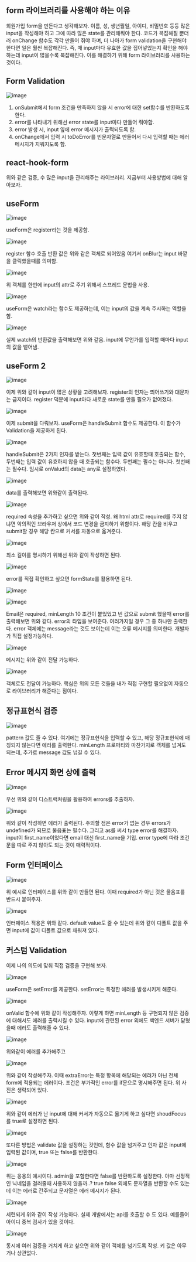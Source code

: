 ## form 라이브러리를 사용해야 하는 이유
회원가입 form을 만든다고 생각해보자. 이름, 성, 생년월일, 아이디, 비밀번호 등등 많은 input을 작성해야 하고 그에 따라 많은 state를 관리해줘야 한다.
코드가 복잡해질 뿐더러 onChange 함수도 각각 만들어 줘야 하며, 더 나아가 form validation을 구현해야 한다면 일은 훨씬 복잡해진다.
즉, 매 input마다 유효한 값을 집어넣었는지 확인을 해야하는데 input이 많을수록 복잡해진다. 이를 해결하기 위해 form 라이브러리를 사용하는 것이다.

## Form Validation
![image](https://user-images.githubusercontent.com/55936770/209565724-7b6f9e45-a7dc-48b1-b58e-3038be407004.png)

1. onSubmit에서 form 조건을 만족하지 않을 시 error에 대한 set함수를 반환하도록 한다.
2. error를 나타내기 위해선 error state를 input마다 만들어 줘야함.
3. error 발생 시, input 옆에 error 메시지가 출력되도록 함.
4. onChange에서 입력 시 toDoError를 빈문자열로 만들어서 다시 입력할 때는 에러메시지가 지워지도록 함.

## react-hook-form
위와 같은 검증, 수 많은 input을 관리해주는 라이브러리. 지금부터 사용방법에 대해 알아보자.

## useForm
![image](https://user-images.githubusercontent.com/55936770/209566511-e8ea72ee-2a24-4fd7-ae88-2af13b3711cf.png)

useForm은 register라는 것을 제공함.

![image](https://user-images.githubusercontent.com/55936770/209566540-07da2ea9-559c-4857-b5a4-8bef00ca516b.png)

register 함수 호출 반환 값은 위와 같은 객체로 되어있음 여기서 onBlur는 input 바깥을 클릭했을때를 의미함.

![image](https://user-images.githubusercontent.com/55936770/209566779-dde34890-bed7-474a-a41d-a4c8e9b44f91.png)

위 객체를 한번에 input의 attr로 주기 위해서 스프레드 문법을 사용.

![image](https://user-images.githubusercontent.com/55936770/209566804-36bdf8fa-f67b-42dc-ab46-db30c09a6aca.png)

useForm은 watch라는 함수도 제공하는데, 이는 input의 값을 계속 주시하는 역할을 함.

![image](https://user-images.githubusercontent.com/55936770/209566830-8e691c07-236c-4fd9-925c-f3b66de41e84.png)

실제 watch의 반환값을 출력해보면 위와 같음. input에 무언가를 입력할 때마다 input의 값을 뱉어냄.

## useForm 2
![image](https://user-images.githubusercontent.com/55936770/209567136-2ac2df50-0792-48f5-a565-8c7325e7053e.png)

이제 위와 같이 input이 많은 상황을 고려해보자. register의 인자는 띄어쓰기와 대문자는 금지이다. register 덕분에 input마다 새로운 state를 만들 필요가 없어졌다.

![image](https://user-images.githubusercontent.com/55936770/209567606-b7fea366-68e2-4ce5-b1cc-1bcc9e141f9d.png)

이제 submit을 다뤄보자. useForm은 handleSubmit 함수도 제공한다. 이 함수가 Validation을 제공하게 된다.

![image](https://user-images.githubusercontent.com/55936770/209568029-42380848-caea-48be-aabd-6cc1568bdb8f.png)

handleSubmit은 2가지 인자를 받는다. 첫번째는 입력 값이 유효할때 호출되는 함수, 두번째는 입력 값이 유효하지 않을 때 호출되는 함수다. 두번째는 필수는 아니다. 첫번째는 필수다.
임시로 onValud의 data는 any로 설정하였다.

![image](https://user-images.githubusercontent.com/55936770/209568133-948c05a2-b6b3-4fe2-a564-7fab4ccab408.png)

data를 출력해보면 위와같이 출력된다. 

![image](https://user-images.githubusercontent.com/55936770/209568454-b47877ab-832c-431d-ab7d-a992fca2f70f.png)

required 속성을 추가하고 싶으면 위와 같이 작성. 왜 html attr로 required를 주지 않냐면 악의적인 브라우저 상에서 코드 변경을 금지하기 위함이다.
해당 칸을 비우고 submit할 경우 해당 칸으로 커서를 자동으로 옮겨준다.

![image](https://user-images.githubusercontent.com/55936770/209568724-0fd4d9d8-1535-40e7-b148-944878f41814.png)

최소 길이를 명시하기 위해선 위와 같이 작성하면 된다.

![image](https://user-images.githubusercontent.com/55936770/209568842-c51024f9-0229-4edd-af61-591bd9dc9834.png)

error를 직접 확인하고 싶으면 formState를 활용하면 된다. 

![image](https://user-images.githubusercontent.com/55936770/209568929-0e3a35f8-dfc9-42ee-92a1-ce3c68915a3f.png)

![image](https://user-images.githubusercontent.com/55936770/209569010-7e5d0003-a8ab-4484-9d46-4d3eb1c431f9.png)

Email은 required, minLength 10 조건이 붙었었고 빈 값으로 submit 했을때 error를 출력해보면 위와 같다. error의 타입을 보여준다. 여러가지일 경우 그 중 하나만 출력한다. 
error 객체에는 message라는 것도 보이는데 이는 오류 메시지를 의미한다. 개발자가 직접 설정가능하다.

![image](https://user-images.githubusercontent.com/55936770/209569338-89c5fb1d-1010-4303-9e62-5805621e5da1.png)

메시지는 위와 같이 전달 가능하다.

![image](https://user-images.githubusercontent.com/55936770/209569499-83fc3f77-1df6-4547-8ac5-71582bf9a62a.png)

객체로도 전달이 가능하다. 핵심은 위의 모든 것들을 내가 직접 구현할 필요없이 자동으로 라이브러리가 해준다는 점이다.

## 정규표현식 검증
![image](https://user-images.githubusercontent.com/55936770/209574282-641f4ca2-b4ca-4b8c-a33f-6b1d6ba9b85a.png)

pattern 값도 줄 수 있다. 여기에는 정규표현식을 입력할 수 있고, 해당 정규표현식에 매칭되지 않는다면 에러를 출력한다.
minLength 프로퍼티와 마찬가지로 객체를 넘겨도 되는데, 추가로 message 값도 넘길 수 있다.

## Error 메시지 화면 상에 출력
![image](https://user-images.githubusercontent.com/55936770/209574638-9fbeb7a2-9783-46fb-977b-7f2b7a084418.png)

우선 위와 같이 디스트럭처링을 활용하여 errors를 추출하자.

![image](https://user-images.githubusercontent.com/55936770/209574665-741d6a91-47fe-4936-92d9-4bc1db0ad917.png)

위와 같이 작성하면 에러가 출력된다. 주의할 점은 error가 없는 경우 errors가 undefined가 되므로 물음표는 필수다. 그리고 as를 써서 type error를 해결하자.
input이 first_name이었다면 email 대신 first_name을 기입. error type에 따라 조건문을 따로 주지 않아도 되는 것이 매력적이다.

## Form 인터페이스
![image](https://user-images.githubusercontent.com/55936770/209575078-deabed35-b8a0-4639-81ad-e3f994d0ec17.png)

위 예시로 인터페이스를 위와 같이 만들면 된다. 이때 required가 아닌 것은 물음표를 반드시 붙여주자.

![image](https://user-images.githubusercontent.com/55936770/209575183-ed6c82b0-6b63-4b8f-85c8-dbdf2e6d4f01.png)

인터페이스 적용은 위와 같다. default value도 줄 수 있는데 위와 같이 디폴트 값을 주면 input에 값이 디폴트 값으로 채워져 있다.

## 커스텀 Validation
이제 나의 의도에 맞춰 직접 검증을 구현해 보자.

![image](https://user-images.githubusercontent.com/55936770/209575994-64a08596-dbd1-4239-b7c8-c3c66af68226.png)

useForm은 setError를 제공한다. setError는 특정한 에러를 발생시키게 해준다. 

![image](https://user-images.githubusercontent.com/55936770/209576285-cb42e19f-cb9b-46ab-b4b5-8cae43c08600.png)

onValid 함수에 위와 같이 작성해주자. 이렇게 하면 minLength 등 구현되지 않은 검증에 대해서도 에러를 출력시킬 수 있다.
input에 관련된 error 외에도 백엔드 서버가 닫혔을때 에러도 출력해줄 수 있다.

![image](https://user-images.githubusercontent.com/55936770/209576409-8ffbc0fd-dec6-40e3-92ca-ed5e4b69d2f6.png)

위와같이 에러를 추가해주고

![image](https://user-images.githubusercontent.com/55936770/209576426-84d11182-3b9b-4d9f-84d1-0a19a630b953.png)

위와 같이 작성해주자. 이때 extraError는 특정 항목에 해당되는 에러가 아닌 전체 form에 적용되는 에러이다. 조건은 부가적인 error를 if문으로 명시해주면 된다. 위 사진은
생략되어 있다.

![image](https://user-images.githubusercontent.com/55936770/209576571-c1316a56-5251-4f64-99aa-86b20749ada2.png)

위와 같이 에러가 난 input에 대해 커서가 자동으로 옮기게 하고 싶다면 shoudFocus를 true로 설정하면 된다.

![image](https://user-images.githubusercontent.com/55936770/209576868-b01ddf9f-9cc0-4350-857d-43ae4a90d500.png)

또다른 방법은 validate 값을 설정하는 것인데, 함수 값을 넘겨주고 인자 값은 input에 입력된 값이며, true 또는 false를 반환한다. 

![image](https://user-images.githubusercontent.com/55936770/209576958-2886237d-fc4c-4ee7-8d1e-ca2c3e85b84d.png)

위는 응용의 예시이다. admin을 포함한다면 false를 반환하도록 설정한다. 아마 선정적인 닉네임을 걸러줄때 사용하지 않을까..?
true false 외에도 문자열을 반환할 수도 있는데 이는 에러로 간주되고 문자열은 에러 메시지가 된다.

![image](https://user-images.githubusercontent.com/55936770/209577192-e2d5128a-6b65-4586-9f8c-f4694d788b73.png)

세련되게 위와 같이 작성 가능하다. 실제 개발에서는 api를 호출할 수 도 있다. 예를들어 아이디 중복 검사가 있을 것이다.

![image](https://user-images.githubusercontent.com/55936770/209577269-a7551e47-246a-4379-9754-53016c7623f5.png)

동시에 여러 검증을 거치게 하고 싶으면 위와 같이 객체를 넘기도록 작성. 키 값은 아무거나 상관없다.















